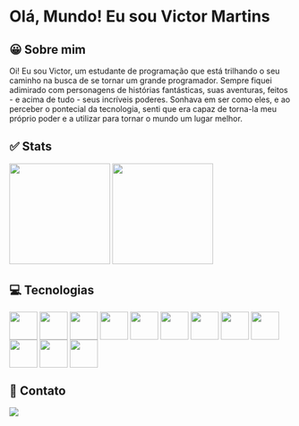 # Olá, Mundo! Eu sou Victor Martins
## 😀 Sobre mim
Oi! Eu sou Victor, um estudante de programação que está trilhando o seu caminho na busca de se tornar um grande programador. Sempre fiquei adimirado com personagens de histórias fantásticas, suas aventuras, feitos - e acima de tudo - seus incríveis poderes. Sonhava em ser como eles, e ao perceber o pontecial da tecnologia, senti que era capaz de torna-la meu próprio poder e a utilizar para tornar o mundo um lugar melhor.

## :white_check_mark: Stats

<div>
  <img height="180em" src="https://github-readme-stats.vercel.app/api?username=VictorM-Coder&count_private=true&show_icons=true&theme=tokyonight" />
  <img height="180em" src="https://github-readme-stats.vercel.app/api/top-langs/?username=VictorM-Coder&layout=compact&show_icons=true&theme=tokyonight&hide=c,CMake,c%2B%2B" /> 
 </div>

## 💻 Tecnologias
<div>
  <img width="50" align="center" src="https://cdn.jsdelivr.net/gh/devicons/devicon/icons/spring/spring-original.svg" />
  <img width="50" align="center" src="https://cdn.jsdelivr.net/gh/devicons/devicon/icons/java/java-original.svg" />
  <img width="50" align="center" src="https://cdn.jsdelivr.net/gh/devicons/devicon/icons/postgresql/postgresql-original.svg" />
  <img width="50" align="center" src="https://cdn.jsdelivr.net/gh/devicons/devicon/icons/mysql/mysql-original.svg" />
  <img width="50" align="center" src="https://cdn.jsdelivr.net/gh/devicons/devicon/icons/vuejs/vuejs-original.svg" />
  <img width="50" align="center" src="https://cdn.jsdelivr.net/gh/devicons/devicon/icons/angularjs/angularjs-original.svg" />
  <img width="50" align="center" src="https://cdn.jsdelivr.net/gh/devicons/devicon/icons/css3/css3-original.svg" />
  <img width="50" align="center" src="https://cdn.jsdelivr.net/gh/devicons/devicon/icons/html5/html5-original.svg" />
  <img width="50" align="center" src="https://cdn.jsdelivr.net/gh/devicons/devicon/icons/javascript/javascript-original.svg" />
  <img width="50" align="center" src="https://cdn.jsdelivr.net/gh/devicons/devicon/icons/typescript/typescript-original.svg" />
  <img width="50" align="center" src="https://cdn.jsdelivr.net/gh/devicons/devicon/icons/bootstrap/bootstrap-original.svg" />
  <img width="50" align="center" src="https://cdn.jsdelivr.net/gh/devicons/devicon/icons/git/git-original.svg" />
</div>

## 📝 Contato
<div>
  <a href="https://www.linkedin.com/in/victor-martins-230864233/"><img src="https://img.shields.io/badge/LinkedIn-0077B5?style=for-the-badge&logo=linkedin&logoColor=white" /></a> 
</div>
